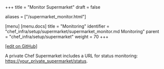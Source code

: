 +++
title = "Monitor Supermarket"
draft = false

aliases = ["/supermarket_monitor.html"]

[menu]
  [menu.docs]
    title = "Monitoring"
    identifier = "chef_infra/setup/supermarket/supermarket_monitor.md Monitoring"
    parent = "chef_infra/setup/supermarket"
    weight = 70
+++    

[\[edit on GitHub\]](https://github.com/chef/chef-web-docs/blob/master/content/supermarket_monitor.md)

A private Chef Supermarket includes a URL for status monitoring:
<https://your_private_supermarket/status>.
